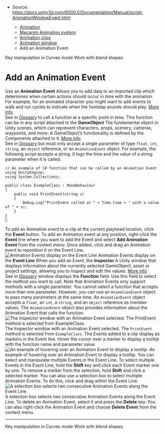 * Source: https://docs.unity3d.com/6000.0/Documentation/Manual/script-AnimationWindowEvent.html

  * [Animation](https://docs.unity3d.com/6000.0/Documentation/Manual/AnimationSection.html)
  * [Mecanim Animation system](https://docs.unity3d.com/6000.0/Documentation/Manual/AnimationOverview.html)
  * [Animation clips](https://docs.unity3d.com/6000.0/Documentation/Manual/AnimationClips.html)
  * [Animation window](https://docs.unity3d.com/6000.0/Documentation/Manual/AnimationEditorGuide.html)
  * Add an Animation Event


[](https://docs.unity3d.com/6000.0/Documentation/Manual/animeditor-KeyManipulationInCurvesMode.html)
Key manipulation in Curves mode
[](https://docs.unity3d.com/6000.0/Documentation/Manual/BlendShapes.html)
Work with blend shapes
# Add an Animation Event
Use an **Animation Event** Allows you to add data to an imported clip which determines when certain actions should occur in time with the animation. For example, for an animated character you might want to add events to walk and run cycles to indicate when the footstep sounds should play. [More info](https://docs.unity3d.com/6000.0/Documentation/Manual/AnimationEventsOnImportedClips.html)  
See in [Glossary](https://docs.unity3d.com/6000.0/Documentation/Manual/Glossary.html#AnimationEvent) to call a function at a specific point in time. This function can be in any script attached to the **GameObject** The fundamental object in Unity scenes, which can represent characters, props, scenery, cameras, waypoints, and more. A GameObject’s functionality is defined by the Components attached to it. [More info](https://docs.unity3d.com/6000.0/Documentation/Manual/class-GameObject.html)  
See in [Glossary](https://docs.unity3d.com/6000.0/Documentation/Manual/Glossary.html#GameObject) but must only accept a single parameter of type `float`, `int`, `string`, an `object` reference, or an `AnimationEvent` object.
For example, the following script accepts a string. It logs the time and the value of a string parameter when it is called.
```
// An example of C# function that can be called by an Animation Event
using UnityEngine;
using System.Collections;

public class ExampleClass : MonoBehaviour
{
    public void PrintEvent(string s)
    {
        Debug.Log("PrintEvent called at " + Time.time + " with a value of " + s);
    }
}

```

To add an Animation event to a clip at the current playhead location, click the **Event** button. To add an Animation event at any position, right-click the **Event** line where you want to add the Event and select **Add Animation Event** from the context menu. Once added, click and drag an Animation event to reposition it on the Event Line.
![Animation Events display on the Event Line](https://docs.unity3d.com/6000.0/Documentation/uploads/Main/AnimationEditorEventLine.png) Animation Events display on the **Event Line**
When you add an Event, the **Inspector** A Unity window that displays information about the currently selected GameObject, asset or project settings, allowing you to inspect and edit the values. [More info](https://docs.unity3d.com/6000.0/Documentation/Manual/UsingTheInspector.html)  
See in [Glossary](https://docs.unity3d.com/6000.0/Documentation/Manual/Glossary.html#Inspector) window displays the **Function** field. Use this field to select the method you want to call. Note that Animation Events only support methods with a single parameter. You cannot select a function that accepts more than one parameter.
However, you can use an `AnimationEvent` object to pass many parameters at the same time. An `AnimationEvent` object accepts a `float`, an `int`, a `string`, and an `object` reference as member values. The `AnimationEvent` object also provides information about the Animation Event that calls the function.
![The Inspector window with an Animation Event selected. The PrintEvent method is selected from ExampleClass.](https://docs.unity3d.com/6000.0/Documentation/uploads/Main/AnimationEventInspector.png) The Inspector window with an Animation Event selected. The `PrintEvent` method is selected from `ExampleClass`.
The Events added to a clip display as markers in the Event line. Hover the cursor over a marker to display a tooltip with the function name and parameter value.
![An example of hovering over an Animation Event to display a tooltip.](https://docs.unity3d.com/6000.0/Documentation/uploads/Main/AnimationEditorEventTooltip.png) An example of hovering over an Animation Event to display a tooltip.
You can select and manipulate multiple Events in the Event Line. To select multiple Events in the Event Line, hold the **Shift** key and click each Event marker one by one. To remove a marker from the selection, hold **Shift** and click a selected marker.
You can also use a selection box to select multiple Animation Events. To do this, click and drag within the Event Line:
![A selection box selects two consecutive Animation Events along the Event Line.](https://docs.unity3d.com/6000.0/Documentation/uploads/Main/AnimationEditorMultipleEventSelection.png) A selection box selects two consecutive Animation Events along the Event Line.
To delete an Animation Event, select it and press the **Delete** key. You can also right-click the Animation Event and choose **Delete Event** from the context menu.
* * *
[](https://docs.unity3d.com/6000.0/Documentation/Manual/animeditor-KeyManipulationInCurvesMode.html)
Key manipulation in Curves mode
[](https://docs.unity3d.com/6000.0/Documentation/Manual/BlendShapes.html)
Work with blend shapes
